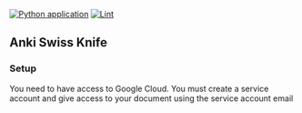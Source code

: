 [![Python application](https://github.com/JeffLabonte/anki_swiss_knife/actions/workflows/test.yml/badge.svg)](https://github.com/JeffLabonte/anki_swiss_knife/actions/workflows/test.yml) [![Lint](https://github.com/JeffLabonte/anki_swiss_knife/actions/workflows/black.yml/badge.svg)](https://github.com/JeffLabonte/anki_swiss_knife/actions/workflows/black.yml)

## Anki Swiss Knife

### Setup

You need to have access to Google Cloud. You must create a service account and give access to your document using the service account email